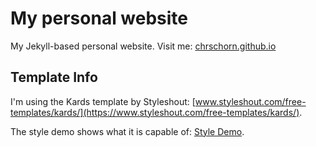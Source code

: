 # My personal website

My Jekyll-based personal website. Visit me: [chrschorn.github.io](http://chrschorn.github.io)

## Template Info

I'm using the Kards template by Styleshout: [www.styleshout.com/free-templates/kards/](https://www.styleshout.com/free-templates/kards/).

The style demo shows what it is capable of: [Style Demo](https://www.styleshout.com/templates/preview/Kards10/styles.html).